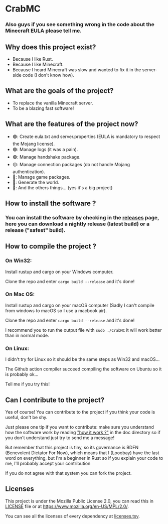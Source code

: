 # CrabMC

### Also guys if you see something wrong in the code about the Minecraft EULA please tell me.

## Why does this project exist?

* Because I like Rust.
* Because I like Minecraft.
* Because I heard Minecraft was slow and wanted to fix it in the server-side code (I don't know how).

## What are the goals of the project?

* To replace the vanilla Minecraft server.
* To be a blazing fast software!

## What are the features of the project now?

* 🟢: Create eula.txt and server.properties (EULA is mandatory to respect the Mojang license).
* 🟢: Manage logs (it was a pain).
* 🟢: Manage handshake package.
* 🟡: Manage connection packages (do not handle Mojang authentication).
* 🔴: Manage game packages.
* 🔴: Generate the world.
* 🔴: And the others things... (yes it's a big project)

## How to install the software ?

### You can install the software by checking in the [releases](https://github.com/Looobay/CrabMC/releases) page, here you can download a nightly release (latest build) or a release ("safest" build).

## How to compile the project ?

### On Win32:
Install rustup and cargo on your Windows computer.

Clone the repo and enter `cargo build --release` and it's done!

### On Mac OS:
Install rustup and cargo on your macOS computer (Sadly I can't compile from windows to macOS so I use a macbook air).

Clone the repo and enter `cargo build --release` and it's done!

I recommend you to run the output file with `sudo ./CrabMC` it will work better than in normal mode.

### On Linux:
I didn't try for Linux so it should be the same steps as Win32 and macOS...

The Github action compiler succeed compiling the software on Ubuntu so it is probably ok...

Tell me if you try this!

## Can I contribute to the project?
Yes of course! You can contribute to the project if you think your code is useful, don't be shy.

Just please one tip if you want to contribute: make sure you understand how the software work by reading ["how it work ?"](doc/how_it_work.md) in the doc directory so if you don't understand just try to send me a message!

But remember that this project is tiny, so its governance is BDFN (Benevolent Dictator For Now), which means that I (Looobay) have the last word on everything, but I'm a beginner in Rust so if you explain your code to me, I'll probably accept your contribution

If you do not agree with that system you can fork the project.

## Licenses

This project is under the Mozilla Public License 2.0, you can read this in [LICENSE](LICENSE) file or at https://www.mozilla.org/en-US/MPL/2.0/.

You can see all the licenses of every dependency at [licenses.tsv](licenses.tsv).
